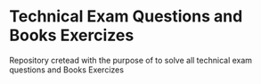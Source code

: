 # Technical Exam Questions and Books Exercizes

Repository cretead with the purpose of to solve all technical exam questions and Books Exercizes
